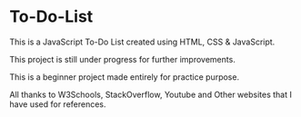 # To-Do-List


This is a JavaScript To-Do List created using HTML, CSS & JavaScript.

This project is still under progress for further improvements. 

This is a beginner project made entirely for practice purpose.

All thanks to W3Schools, StackOverflow, Youtube and Other websites that I have used for references.
